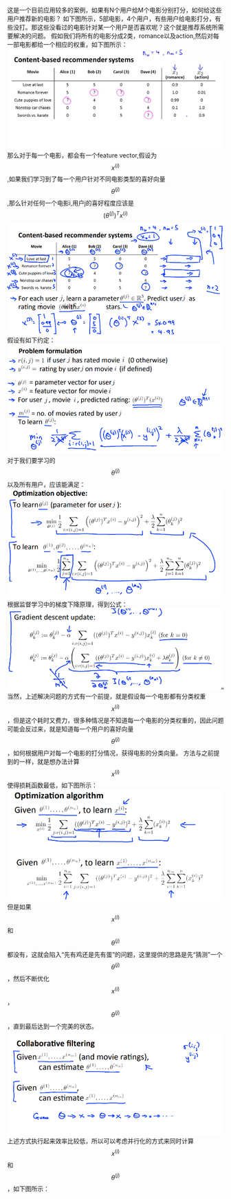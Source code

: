 这是一个目前应用较多的案例，如果有N个用户给M个电影分别打分，如何给这些用户推荐新的电影？
如下图所示，5部电影，4个用户，有些用户给电影打分，有些没打。那这些没看过的电影针对某一个用户是否喜欢呢？这个就是推荐系统所需要解决的问题。
假如我们将所有的电影分成2类，romance以及action,然后对每一部电影都给一个相应的权重，如下图所示：
![](/机器学习/images/92.PNG)
那么对于每一个电影，都会有一个feature vector,假设为$$x^{(i)}$$,如果我们学习到了每一个用户针对不同电影类型的喜好向量$$\theta^{(j)}$$,那么针对任何一个电影i,用户j的喜好程度应该是 $$(\theta^{(j)})^Tx^{(i)}$$
![](/机器学习/images/91.png)
假设有如下约定：
![](/机器学习/images/93.PNG)
对于我们要学习的$$\theta^{(j)}$$以及所有用户，应该能满足：
![](/机器学习/images/94.PNG)
根据监督学习中的梯度下降原理，得到公式：
![](/机器学习/images/95.PNG)
当然，上述解决问题的方式有一个前提，就是假设每一个电影都有分类权重$$x^{(i)}$$，但是这个耗时又费力，很多种情况是不知道每一个电影的分类权重的，因此问题可能会反过来，就是知道每一个用户的喜好向量$$\theta^{(j)}$$，如何根据用户对每一个电影的打分情况，获得电影的分类向量。
方法与之前提到的一样，就是想办法计算$$x^{(i)}$$使得损耗函数最低，如下图所示：
![](/机器学习/images/96.png)
但是如果$$x^{(i)}$$和$$\theta^{(j)}$$都没有，这就会陷入“先有鸡还是先有蛋”的问题，这里提供的思路是先“猜测”一个$$\theta^{(j)}$$，然后不断优化$$x^{(i)}$$，$$\theta^{(j)}$$，直到最后达到一个完美的状态。
![](/机器学习/images/97.png)
上述方式执行起来效率比较低，所以可以考虑并行化的方式来同时计算$$x^{(i)}$$和$$\theta^{(j)}$$，如下图所示：

